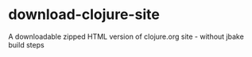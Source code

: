 # download-clojure-site
 A downloadable zipped HTML version of clojure.org site - without jbake build steps 
